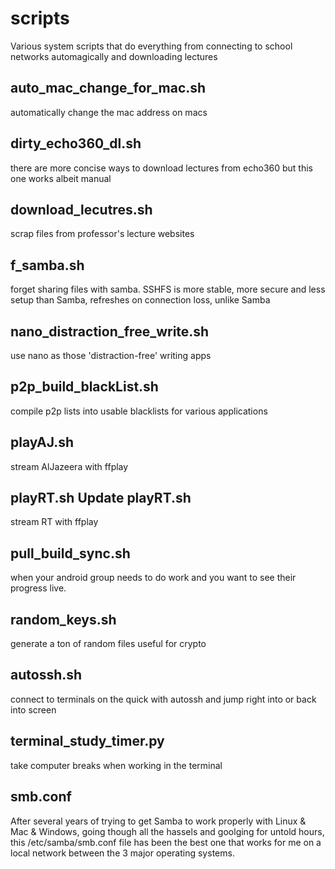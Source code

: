 # scripts

Various system scripts that do everything from connecting to school networks automagically and downloading lectures

## auto_mac_change_for_mac.sh	
  automatically change the mac address on macs
## dirty_echo360_dl.sh	
  there are more concise ways to download lectures from echo360 but this one works albeit manual
## download_lecutres.sh	
  scrap files from professor's lecture websites
## f_samba.sh	
  forget sharing files with samba. SSHFS is more stable, more secure and less setup than Samba, refreshes on connection loss, unlike Samba
## nano_distraction_free_write.sh	
  use nano as those 'distraction-free' writing apps
## p2p_build_blackList.sh
  compile p2p lists into usable blacklists for various applications
## playAJ.sh
  stream AlJazeera with ffplay
## playRT.sh	Update playRT.sh	
  stream RT with ffplay
## pull_build_sync.sh	
  when your android group needs to do work and you want to see their progress live.
## random_keys.sh	
  generate a ton of random files useful for crypto
## autossh.sh	
  connect to terminals on the quick with autossh and jump right into or back into screen
## terminal_study_timer.py	
  take computer breaks when working in the terminal
  
## smb.conf
  After several years of trying to get Samba to work properly with Linux & Mac & Windows, going though all the hassels and goolging for untold hours, this /etc/samba/smb.conf file has been the best one that works for me on a local network between the 3 major operating systems.
  
  
